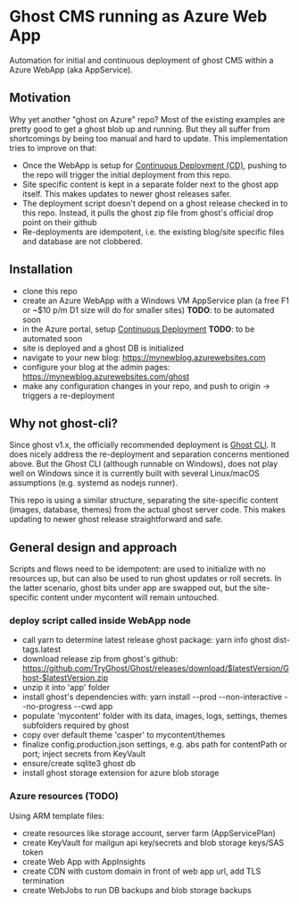 # Ghost CMS running as Azure Web App

Automation for initial and continuous deployment of ghost CMS within a Azure WebApp (aka AppService).

## Motivation

Why yet another "ghost on Azure" repo? Most of the existing examples are pretty good to get a
ghost blob up and running. But they all suffer from shortcomings by being too manual and hard to update.
This implementation tries to improve on that:

- Once the WebApp is setup for [Continuous Deployment (CD)](https://docs.microsoft.com/en-us/azure/app-service/app-service-continuous-deployment),
pushing to the repo will trigger the initial deployment from this repo.
- Site specific content is kept in a separate folder next to the ghost app itself.
This makes updates to newer ghost releases safer.
- The deployment script doesn't depend on a ghost release checked in to this repo.
Instead, it pulls the ghost zip file from ghost's official drop point on their github
- Re-deployments are idempotent, i.e. the existing blog/site specific files and database are not clobbered.

## Installation

- clone this repo
- create an Azure WebApp with a Windows VM AppService plan (a free F1 or ~$10 p/m D1 size will do for smaller sites) **TODO**: to be automated soon
- in the Azure portal, setup [Continuous Deployment](https://docs.microsoft.com/en-us/azure/app-service/app-service-continuous-deployment) **TODO**: to be automated soon
- site is deployed and a ghost DB is initialized
- navigate to your new blog: https://mynewblog.azurewebsites.com
- configure your blog at the admin pages:  https://mynewblog.azurewebsites.com/ghost
- make any configuration changes in your repo, and push to origin -> triggers a re-deployment

## Why not ghost-cli?

Since ghost v1.x, the officially recommended deployment is [Ghost CLI](https://docs.ghost.org/docs/ghost-cli).
It does nicely address the re-deployment and separation concerns mentioned above.
But the Ghost CLI (although runnable on Windows), does not play well on Windows since it is currently built with
several Linux/macOS assumptions (e.g. systemd as nodejs runner).

This repo is using a similar structure, separating the site-specific content (images, database, themes) from the actual
ghost server code. This makes updating to newer ghost release straightforward and safe.

## General design and approach

Scripts and flows need to be idempotent: are used to initialize with no resources up,
but can also be used to run ghost updates or roll secrets. In the latter scenario,
ghost bits under app are swapped out, but the site-specific content under mycontent
will remain untouched.

### deploy script called inside WebApp node

- call yarn to determine latest release ghost package: yarn info ghost dist-tags.latest
- download release zip from ghost's github:
    https://github.com/TryGhost/Ghost/releases/download/$latestVersion/Ghost-$latestVersion.zip
- unzip it into 'app' folder
- install ghost's dependencies with: yarn install --prod --non-interactive --no-progress --cwd app
- populate 'mycontent' folder with its data, images, logs, settings, themes subfolders required by ghost
- copy over default theme 'casper' to mycontent/themes
- finalize config.production.json settings, e.g. abs path for contentPath or port; inject secrets from KeyVault
- ensure/create sqlite3 ghost db
- install ghost storage extension for azure blob storage

### Azure resources (**TODO**)

Using ARM template files:

- create resources like storage account, server farm (AppServicePlan)
- create KeyVault for mailgun api key/secrets and blob storage keys/SAS token
- create Web App with AppInsights
- create CDN with custom domain in front of web app url, add TLS termination
- create WebJobs to run DB backups and blob storage backups

